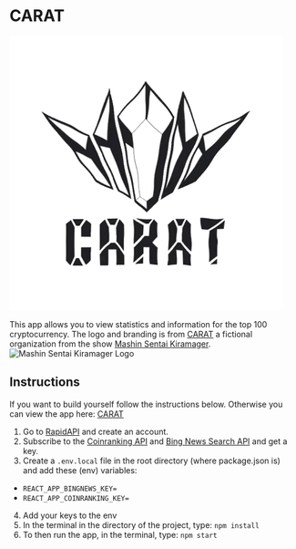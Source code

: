 # CARAT

![CARAT Logo](src/assets/carat.gif)

This app allows you to view statistics and information for the top 100 cryptocurrency. The logo and branding is from [CARAT](https://powerrangers.fandom.com/wiki/Caring_And_Radical_Ambitious_Team) a fictional organization from the show [Mashin Sentai Kiramager](https://powerrangers.fandom.com/wiki/Mashin_Sentai_Kiramager). ![Mashin Sentai Kiramager Logo](https://i.pinimg.com/originals/69/17/ea/6917ea3f25f9d1d8aeac823a7504410f.png)

## Instructions 

If you want to build yourself follow the instructions below. Otherwise you can view the app here: [CARAT](https://carat-alpha.vercel.app/)

1. Go to [RapidAPI](https://rapidapi.com/) and create an account.
2. Subscribe to the [Coinranking API](https://rapidapi.com/Coinranking/api/coinranking1/) and [Bing News Search API](https://rapidapi.com/microsoft-azure-org-microsoft-cognitive-services/api/bing-news-search1/) and get a key.
3. Create a `.env.local` file in the root directory (where package.json is) and add these (env) variables:
- `REACT_APP_BINGNEWS_KEY=`
- `REACT_APP_COINRANKING_KEY=`
4. Add your keys to the env
5. In the terminal in the directory of the project, type: `npm install`
6. To then run the app, in the terminal, type: `npm start`

